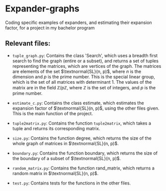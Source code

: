 # Expander-graphs
Coding specific examples of expanders, and estimating their expansion factor, for a project in my bachelor program

## Relevant files:
* `tuple_graph.py`: Contains the class 'Search', which uses a breadth first search to find the graph (entire or a subset), and returns a set of tuples representing the matrices, which are vertices of the graph. The matrices are elements of the set $\textnormal{SL}(n, p)$, where $n$ is the dimension and $p$ is the prime number. This is the special linear group, which is the set of all matrices with determinant $1$. The values of the matrix are in the field $\mathbb{Z} / p\mathbb{Z}$, where $\mathbb{Z}$ is the set of integers, and $p$ is the prime number.

* `estimate_c.py`: Contains the class estimate, which estimates the expansion factor of $\textnormal{SL}(n, p)$, using the other files given. This is the main function of the project.

* `tuple2matrix.py`: Contains the function `tuple2matrix`, which takes a tuple and returns its corresponding matrix.

* `size.py`: Contains the function degree, which returns the size of the whole graph of matrices in $\textnormal{SL}(n, p)$. 

* `boundary.py`: Contains the function boundary, which returns the size of the boundary of a subset of $\textnormal{SL}(n, p)$.

* `random_matrix.py`: Contains the function rand_matrix, which returns a random matrix in $\textnormal{SL}(n, p)$.

* `test.py`: Contains tests for the functions in the other files.

